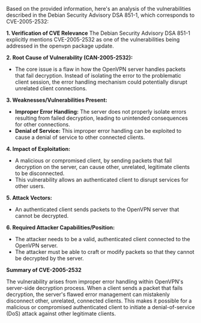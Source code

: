 Based on the provided information, here's an analysis of the vulnerabilities described in the Debian Security Advisory DSA 851-1, which corresponds to CVE-2005-2532:

**1. Verification of CVE Relevance**
The Debian Security Advisory DSA 851-1 explicitly mentions CVE-2005-2532 as one of the vulnerabilities being addressed in the openvpn package update.

**2. Root Cause of Vulnerability (CAN-2005-2532):**
- The core issue is a flaw in how the OpenVPN server handles packets that fail decryption. Instead of isolating the error to the problematic client session, the error handling mechanism could potentially disrupt unrelated client connections.

**3. Weaknesses/Vulnerabilities Present:**
- **Improper Error Handling:** The server does not properly isolate errors resulting from failed decryption, leading to unintended consequences for other connections.
- **Denial of Service:** This improper error handling can be exploited to cause a denial of service to other connected clients.

**4. Impact of Exploitation:**
- A malicious or compromised client, by sending packets that fail decryption on the server, can cause other, unrelated, legitimate clients to be disconnected.
- This vulnerability allows an authenticated client to disrupt services for other users.

**5. Attack Vectors:**
- An authenticated client sends packets to the OpenVPN server that cannot be decrypted.

**6. Required Attacker Capabilities/Position:**
- The attacker needs to be a valid, authenticated client connected to the OpenVPN server.
- The attacker must be able to craft or modify packets so that they cannot be decrypted by the server.

**Summary of CVE-2005-2532**

The vulnerability arises from improper error handling within OpenVPN's server-side decryption process. When a client sends a packet that fails decryption, the server's flawed error management can mistakenly disconnect other, unrelated, connected clients. This makes it possible for a malicious or compromised authenticated client to initiate a denial-of-service (DoS) attack against other legitimate clients.